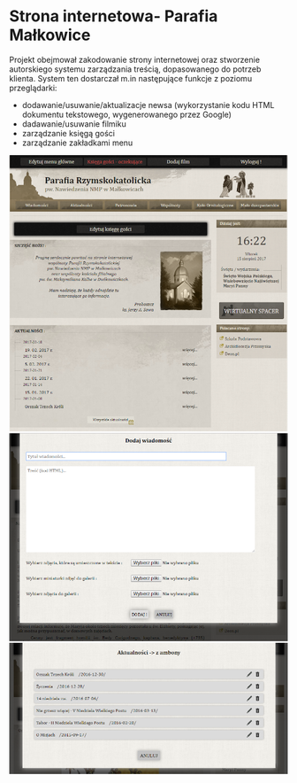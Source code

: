 # Strona internetowa- Parafia Małkowice

Projekt obejmował zakodowanie strony internetowej oraz stworzenie autorskiego systemu zarządzania treścią, dopasowanego do potrzeb klienta. System ten dostarczał m.in następujące funkcje z poziomu przeglądarki:
+ dodawanie/usuwanie/aktualizacje newsa (wykorzystanie kodu HTML dokumentu tekstowego, wygenerowanego przez Google)
+ dadawanie/usuwanie filmiku 
+ zarządzanie księgą gości
+ zarządzanie zakładkami menu

![](https://github.com/kamildyjak/Strona-Parafia-Malkowice/blob/master/prezentacja.png)
![](https://github.com/kamildyjak/Strona-Parafia-Malkowice/blob/master/prezentacja1.png)
![](https://github.com/kamildyjak/Strona-Parafia-Malkowice/blob/master/prezentacja2.png)
